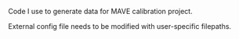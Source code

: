 Code I use to generate data for MAVE calibration project.

External config file needs to be modified with user-specific filepaths.

